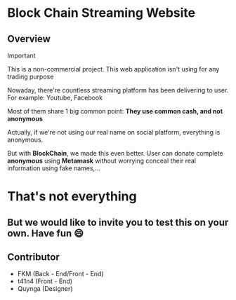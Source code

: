 # Block Chain Streaming Website

## Overview

> [!IMPORTANT]  
> This is a non-commercial project. This web application isn't using for any trading purpose

Nowaday, there're countless streaming platform has been delivering to user. For example: Youtube, Facebook

Most of them share 1 big common point: **They use common cash, and not anonymous**

Actually, if we're not using our real name on social platform, everything is anonymous.

But with **BlockChain**, we made this even better. User can donate complete **anonymous** using **Metamask**
without worrying conceal their real information using fake names,...

# <div>**That's not everything**</div>
## <div>**But we would like to invite you to test this on your own. Have fun :smile:**</div>

## Contributor

* FKM (Back - End/Front - End)
* t41n4 (Front - End)
* Quynga (Designer)

